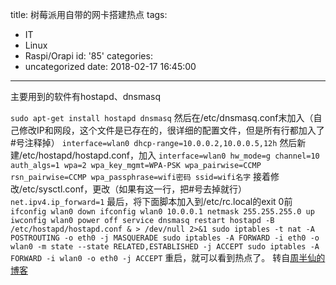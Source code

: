 title: 树莓派用自带的网卡搭建热点
tags:
  - IT
  - Linux
  - Raspi/Orapi
id: '85'
categories:
  - uncategorized
date: 2018-02-17 16:45:00
---

主要用到的软件有hostapd、dnsmasq
<!-- more -->
`sudo apt-get install hostapd dnsmasq` 然后在/etc/dnsmasq.conf末加入（自己修改IP和网段，这个文件是已存在的，很详细的配置文件，但是所有行都加入了#号注释掉） `interface=wlan0 dhcp-range=10.0.0.2,10.0.0.5,12h` 然后新建/etc/hostapd/hostapd.conf，加入 `interface=wlan0 hw_mode=g channel=10 auth_algs=1 wpa=2 wpa_key_mgmt=WPA-PSK wpa_pairwise=CCMP rsn_pairwise=CCMP wpa_passphrase=wifi密码 ssid=wifi名字` 接着修改/etc/sysctl.conf，更改（如果有这一行，把#号去掉就行） `net.ipv4.ip_forward=1` 最后，将下面脚本加入到/etc/rc.local的exit 0前 `ifconfig wlan0 down ifconfig wlan0 10.0.0.1 netmask 255.255.255.0 up iwconfig wlan0 power off service dnsmasq restart hostapd -B /etc/hostapd/hostapd.conf & > /dev/null 2>&1 sudo iptables -t nat -A POSTROUTING -o eth0 -j MASQUERADE sudo iptables -A FORWARD -i eth0 -o wlan0 -m state --state RELATED,ESTABLISHED -j ACCEPT sudo iptables -A FORWARD -i wlan0 -o eth0 -j ACCEPT` 重启，就可以看到热点了。 转自[周半仙的博客](http://zhoubanxian.cn)